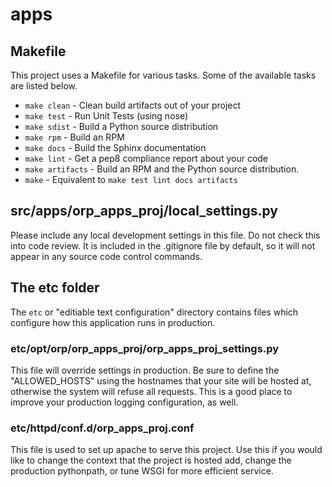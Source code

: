 # apps



## Makefile

This project uses a Makefile for various tasks. Some of the available tasks
are listed below.

* `make clean` - Clean build artifacts out of your project
* `make test` - Run Unit Tests (using nose)
* `make sdist` - Build a Python source distribution
* `make rpm` - Build an RPM
* `make docs` - Build the Sphinx documentation
* `make lint` - Get a pep8 compliance report about your code
* `make artifacts` - Build an RPM and the Python source distribution.
* `make` - Equivalent to `make test lint docs artifacts`

## src/apps/orp_apps_proj/local_settings.py

Please include any local development settings in this file. Do not check this
into code review. It is included in the .gitignore file by default, so it will
not appear in any source code control commands.

## The etc folder

The `etc` or "editiable text configuration" directory contains files which
configure how this application runs in production.  

### etc/opt/orp/orp_apps_proj/orp_apps_proj_settings.py

This file will override settings in production. Be sure to define the
"ALLOWED_HOSTS" using the hostnames that your site will be hosted at, otherwise
the system will refuse all requests. This is a good place to improve your
production logging configuration, as well.

### etc/httpd/conf.d/orp_apps_proj.conf

This file is used to set up apache to serve this project. Use this if you would
like to change the context that the project is hosted add, change the production
pythonpath, or tune WSGI for more efficient service.
